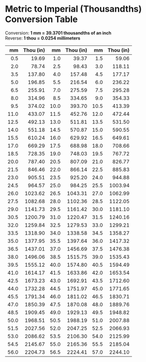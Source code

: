 # Metric to Imperial (Thousandths) Conversion Table

Conversion: **1 mm = 39.3701 thousandths of an inch**  
Reverse: **1 thou = 0.0254 millimeters**

| mm | Thou (in) | mm | Thou (in) | mm | Thou (in) |
|---:|---:|---:|---:|---:|---:|
| 0.5 | 19.69 | 1.0 | 39.37 | 1.5 | 59.06 |
| 2.0 | 78.74 | 2.5 | 98.43 | 3.0 | 118.11 |
| 3.5 | 137.80 | 4.0 | 157.48 | 4.5 | 177.17 |
| 5.0 | 196.85 | 5.5 | 216.54 | 6.0 | 236.22 |
| 6.5 | 255.91 | 7.0 | 275.59 | 7.5 | 295.28 |
| 8.0 | 314.96 | 8.5 | 334.65 | 9.0 | 354.33 |
| 9.5 | 374.02 | 10.0 | 393.70 | 10.5 | 413.39 |
| 11.0 | 433.07 | 11.5 | 452.76 | 12.0 | 472.44 |
| 12.5 | 492.13 | 13.0 | 511.81 | 13.5 | 531.50 |
| 14.0 | 551.18 | 14.5 | 570.87 | 15.0 | 590.55 |
| 15.5 | 610.24 | 16.0 | 629.92 | 16.5 | 649.61 |
| 17.0 | 669.29 | 17.5 | 688.98 | 18.0 | 708.66 |
| 18.5 | 728.35 | 19.0 | 748.03 | 19.5 | 767.72 |
| 20.0 | 787.40 | 20.5 | 807.09 | 21.0 | 826.77 |
| 21.5 | 846.46 | 22.0 | 866.14 | 22.5 | 885.83 |
| 23.0 | 905.51 | 23.5 | 925.20 | 24.0 | 944.88 |
| 24.5 | 964.57 | 25.0 | 984.25 | 25.5 | 1003.94 |
| 26.0 | 1023.62 | 26.5 | 1043.31 | 27.0 | 1062.99 |
| 27.5 | 1082.68 | 28.0 | 1102.36 | 28.5 | 1122.05 |
| 29.0 | 1141.73 | 29.5 | 1161.42 | 30.0 | 1181.10 |
| 30.5 | 1200.79 | 31.0 | 1220.47 | 31.5 | 1240.16 |
| 32.0 | 1259.84 | 32.5 | 1279.53 | 33.0 | 1299.21 |
| 33.5 | 1318.90 | 34.0 | 1338.58 | 34.5 | 1358.27 |
| 35.0 | 1377.95 | 35.5 | 1397.64 | 36.0 | 1417.32 |
| 36.5 | 1437.01 | 37.0 | 1456.69 | 37.5 | 1476.38 |
| 38.0 | 1496.06 | 38.5 | 1515.75 | 39.0 | 1535.43 |
| 39.5 | 1555.12 | 40.0 | 1574.80 | 40.5 | 1594.49 |
| 41.0 | 1614.17 | 41.5 | 1633.86 | 42.0 | 1653.54 |
| 42.5 | 1673.23 | 43.0 | 1692.91 | 43.5 | 1712.60 |
| 44.0 | 1732.28 | 44.5 | 1751.97 | 45.0 | 1771.65 |
| 45.5 | 1791.34 | 46.0 | 1811.02 | 46.5 | 1830.71 |
| 47.0 | 1850.39 | 47.5 | 1870.08 | 48.0 | 1889.76 |
| 48.5 | 1909.45 | 49.0 | 1929.13 | 49.5 | 1948.82 |
| 50.0 | 1968.51 | 50.5 | 1988.19 | 51.0 | 2007.88 |
| 51.5 | 2027.56 | 52.0 | 2047.25 | 52.5 | 2066.93 |
| 53.0 | 2086.62 | 53.5 | 2106.30 | 54.0 | 2125.99 |
| 54.5 | 2145.67 | 55.0 | 2165.36 | 55.5 | 2185.04 |
| 56.0 | 2204.73 | 56.5 | 2224.41 | 57.0 | 2244.10 |
